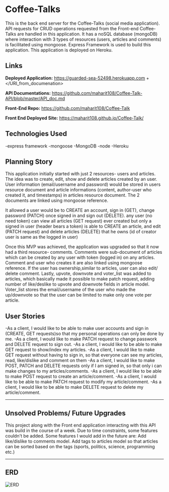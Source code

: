 # Coffee-Talks

This is the back end server for the Coffee-Talks (social media application). API requests for CRUD operations requested from the Front-end Coffee-Talks are handled in this application. It has a noSQL database (mongoDB) where interaction with 3 types of resources (users, articles and comments) is facilitated using mongoose. Express Framework is used to build this application. This application is deployed on Heroku.

## Links

**Deployed Application:** <https://guarded-sea-52498.herokuapp.com> + </URI_from_documenation>

**API Documentations:** <https://github.com/maharit108/Coffee-Talk-API/blob/master/API_doc.md>

**Front-End Repo:** <https://github.com/maharit108/Coffee-Talk>

**Front End Deployed Site:** <https://maharit108.github.io/Coffee-Talk/>

## Technologies Used
  -express framework
  -mongoose
  -MongoDB
  -node
  -Heroku

## Planning Story
This application initially started with just 2 resources- users and articles. The idea was to create, edit, show and delete articles created by an user. User information (email/username and password) would be stored in users resource document and article informations (content, author-user who created it, and timestamps) in articles resource document. The 2 documents are linked using mongoose reference.

It allowed a user would be to CREATE an account, sign in (GET), change password (PATCH) once signed in and sign out (DELETE). any user (no need token) can view all articles (GET request) ever created but only a signed in user (header bears a token) is able to CREATE an article, and edit (PATCH request) and delete articles (DELETE) that he owns (id of creator user is same as the logged in user)

Once this MVP was achieved, the application was upgraded so that it now had a third resource- comments. Comments were sub-document of articles which can be created by any user with token (logged in) on any articles. Comment and user who creates it are also linked using mongoose reference. If the user has ownership,similar to articles, user can also edit/ delete comment.
Lastly, upvote, downvote and voter_list was added to articles, which basically made it possible to make patch request, adding number of like/deslike to upvote and downvote fields in article model. Voter_list stores the email/username of the user who made the up/downvote so that the user can be limited to make only one vote per article.

## User Stories
  -As a client, I would like to be able to make user accounts and sign in (CREATE, GET requests)so that my personal operations can only be done by me.
  -As a client, I would like to make PATCH request to change passwork and DELETE request to sign out.
  -As a client, I would like to be able to make GET request to show/index my articles.
  -As a client, I would like to make GET request without having to sign in, so that everyone can see my articles, read, like/dislike and comment on them
  -As a client, I would like to make POST, PATCH and DELETE requests only if I am signed in, so that only i can make changes to my articles/comments.
  -As a client, I would like to be able to make POST request to create an article/comment.
  -As a client, I would like to be able to make PATCH request to modify my article/comment.
  -As a client, I would like to be able to make DELETE request to delete my article/comment.
___
## Unsolved Problems/ Future Upgrades
This project along with the Front end application interacting with this API was build in the course of a week. Due to time constraints, some features couldn't be added. Some features I would add in the future are:
Add like/dislike to comments model.
Add tags to articles model so that articles can be sorted based on the tags (sports, politics, science, programming etc.)
___
## ERD
![ERD]('https://github.com/maharit108/Coffee-Talk-API/blob/master/20200915_224233.jpg')
